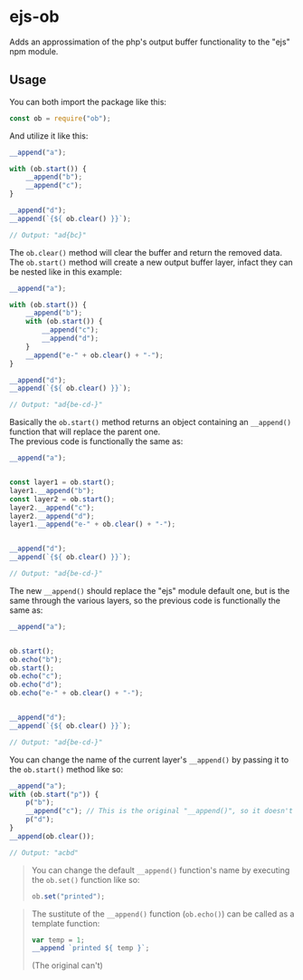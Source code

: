 
# ejs-ob
Adds an approssimation of the php's output buffer functionality to the "ejs" npm module.

## Usage
You can both import the package like this:
```js
const ob = require("ob");
```
And utilize it like this:
```js
__append("a");

with (ob.start()) {
    __append("b");
    __append("c");
}

__append("d");
__append(`{${ ob.clear() }}`);

// Output: "ad{bc}"
```
The `ob.clear()` method will clear the buffer and return the removed data. <br>
The `ob.start()` method will create a new output buffer layer, infact they can be nested like in this example:
```js
__append("a");

with (ob.start()) {
    __append("b");
    with (ob.start()) {
        __append("c");
        __append("d");
    }
    __append("e-" + ob.clear() + "-");
}

__append("d");
__append(`{${ ob.clear() }}`);

// Output: "ad{be-cd-}"
```
Basically the `ob.start()` method returns an object containing an `__append()` function that will replace the parent one. <br>
The previous code is functionally the same as:
```js
__append("a");


const layer1 = ob.start();
layer1.__append("b");
const layer2 = ob.start();
layer2.__append("c");
layer2.__append("d");
layer1.__append("e-" + ob.clear() + "-");


__append("d");
__append(`{${ ob.clear() }}`);

// Output: "ad{be-cd-}"
```
The new `__append()` should replace the "ejs" module default one, but is the same through the various layers, so the previous code is functionally the same as:
```js
__append("a");


ob.start();
ob.echo("b");
ob.start();
ob.echo("c");
ob.echo("d");
ob.echo("e-" + ob.clear() + "-");


__append("d");
__append(`{${ ob.clear() }}`);

// Output: "ad{be-cd-}"
```
You can change the name of the current layer's `__append()` by passing it to the `ob.start()` method like so:
```js
__append("a");
with (ob.start("p")) {
    p("b");
    __append("c"); // This is the original "__append()", so it doesn't append to the output buffer.
    p("d");
}
__append(ob.clear());

// Output: "acbd"
```
> You can change the default `__append()` function's name by executing the `ob.set()` function like so:
> ```js
> ob.set("printed");
> ```

> The sustitute of the `__append()` function (`ob.echo()`) can be called as a template function:
> ```js
> var temp = 1;
> __append `printed ${ temp }`;
> ```
> (The original can't)